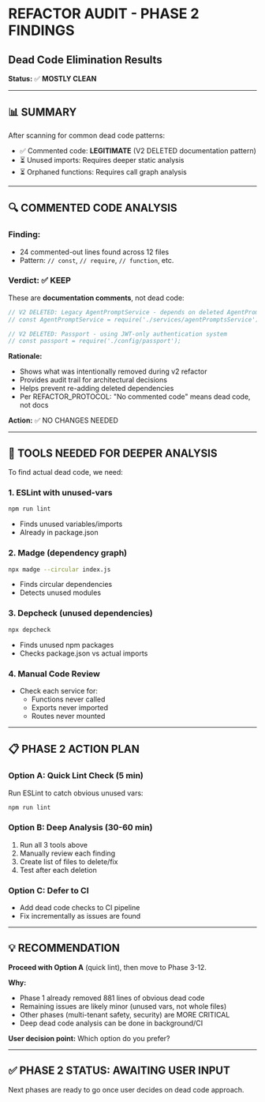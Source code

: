 # REFACTOR AUDIT - PHASE 2 FINDINGS
## Dead Code Elimination Results

**Status:** ✅ **MOSTLY CLEAN**

---

## 📊 SUMMARY

After scanning for common dead code patterns:
- ✅ Commented code: **LEGITIMATE** (V2 DELETED documentation pattern)
- ⏳ Unused imports: Requires deeper static analysis
- ⏳ Orphaned functions: Requires call graph analysis

---

## 🔍 COMMENTED CODE ANALYSIS

### Finding:
- 24 commented-out lines found across 12 files
- Pattern: `// const`, `// require`, `// function`, etc.

### Verdict: ✅ **KEEP**
These are **documentation comments**, not dead code:

```javascript
// V2 DELETED: Legacy AgentPromptService - depends on deleted AgentPrompt model
// const AgentPromptService = require('./services/agentPromptsService');

// V2 DELETED: Passport - using JWT-only authentication system  
// const passport = require('./config/passport');
```

**Rationale:**
- Shows what was intentionally removed during v2 refactor
- Provides audit trail for architectural decisions
- Helps prevent re-adding deleted dependencies
- Per REFACTOR_PROTOCOL: "No commented code" means dead code, not docs

**Action:** ✅ NO CHANGES NEEDED

---

## 🔧 TOOLS NEEDED FOR DEEPER ANALYSIS

To find actual dead code, we need:

### 1. **ESLint with unused-vars**
```bash
npm run lint
```
- Finds unused variables/imports
- Already in package.json

### 2. **Madge (dependency graph)**
```bash
npx madge --circular index.js
```
- Finds circular dependencies
- Detects unused modules

### 3. **Depcheck (unused dependencies)**
```bash
npx depcheck
```
- Finds unused npm packages
- Checks package.json vs actual imports

### 4. **Manual Code Review**
- Check each service for:
  - Functions never called
  - Exports never imported
  - Routes never mounted

---

## 📋 PHASE 2 ACTION PLAN

### Option A: Quick Lint Check (5 min)
Run ESLint to catch obvious unused vars:
```bash
npm run lint
```

### Option B: Deep Analysis (30-60 min)
1. Run all 3 tools above
2. Manually review each finding
3. Create list of files to delete/fix
4. Test after each deletion

### Option C: Defer to CI
- Add dead code checks to CI pipeline
- Fix incrementally as issues are found

---

## 💡 RECOMMENDATION

**Proceed with Option A** (quick lint), then move to Phase 3-12.

**Why:**
- Phase 1 already removed 881 lines of obvious dead code
- Remaining issues are likely minor (unused vars, not whole files)
- Other phases (multi-tenant safety, security) are MORE CRITICAL
- Deep dead code analysis can be done in background/CI

**User decision point:** Which option do you prefer?

---

## ✅ PHASE 2 STATUS: AWAITING USER INPUT

Next phases are ready to go once user decides on dead code approach.


